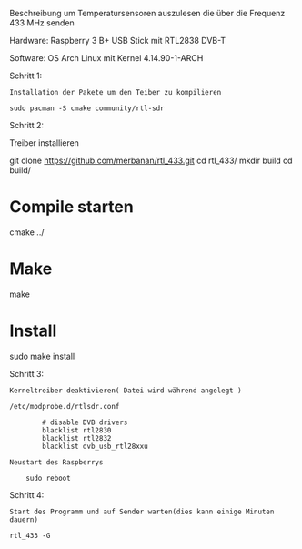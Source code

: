 Beschreibung um Temperatursensoren auszulesen die über die Frequenz 433 MHz senden 


Hardware:
       Raspberry 3 B+
       USB Stick mit RTL2838 DVB-T
         
Software: 
       OS Arch Linux mit Kernel 4.14.90-1-ARCH
       
       
       
Schritt 1:

    Installation der Pakete um den Teiber zu kompilieren
    
    sudo pacman -S cmake community/rtl-sdr
    
Schritt 2:
   
   Treiber installieren
   
   git clone https://github.com/merbanan/rtl_433.git
   cd rtl_433/
   mkdir build
   cd build/
   # Compile starten
   cmake ../
   # Make
   make
   # Install
   sudo make install
   
Schritt 3: 
    
    Kerneltreiber deaktivieren( Datei wird während angelegt )
    
    /etc/modprobe.d/rtlsdr.conf
    
            # disable DVB drivers
            blacklist rtl2830
            blacklist rtl2832
            blacklist dvb_usb_rtl28xxu

    Neustart des Raspberrys
    
        sudo reboot
        
Schritt 4:

    Start des Programm und auf Sender warten(dies kann einige Minuten dauern)
    
    rtl_433 -G 
